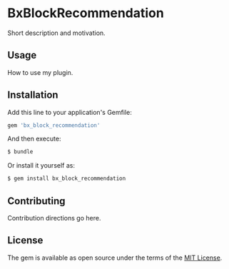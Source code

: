 # BxBlockRecommendation
Short description and motivation.

## Usage
How to use my plugin.

## Installation
Add this line to your application's Gemfile:

```ruby
gem 'bx_block_recommendation'
```

And then execute:
```bash
$ bundle
```

Or install it yourself as:
```bash
$ gem install bx_block_recommendation
```

## Contributing
Contribution directions go here.

## License
The gem is available as open source under the terms of the [MIT License](https://opensource.org/licenses/MIT).
